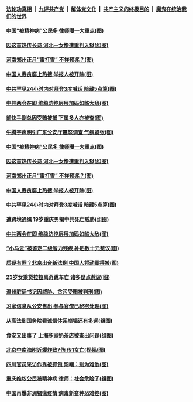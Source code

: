 ####  [法轮功真相](../../../../basic/blob/master/README.md?t=02252131) &nbsp;|&nbsp; [九评共产党](../../../../9ping.md/blob/master/README.md?t=02252131) &nbsp;|&nbsp; [解体党文化](../../../../jtdwh.md/blob/master/README.md?t=02252131)  &nbsp;|&nbsp; [共产主义的终极目的](../../../../gczydzjmd.md/blob/master/README.md?t=02252131) &nbsp;|&nbsp; [魔鬼在统治我们的世界](../../../../mgztzwmdsj.md/blob/master/README.md?t=02252131) 

#### [中国“被精神病”公民多 律师曝一大重点(图)](../pages/p1/963610.md?t=02252131) 

#### [因这首热传长诗 河北一女惨遭重判入狱(组图)](../pages/p1/963627.md?t=02252131) 

#### [河南郑州正月“雷打雪” 不祥预兆？(图)](../pages/p1/963651.md?t=02252131) 

#### [中国人寿贪腐上热搜 举报人被开除(图)](../pages/p1/963648.md?t=02252131) 

#### [中共罕见24小时内对拜登3度喊话 暗藏5点算(图)](../pages/p1/963632.md?t=02252131) 

#### [中共两会在即 维稳防控层层加码如临大敌(图)](../pages/p1/963579.md?t=02252131) 

#### [前快手副总因受贿被捕 下属多人亦被查(图)](../pages/p1/963707.md?t=02252131) 

#### [牛腾宇声明引广东公安厅震怒调查 气氛紧张(图)](../pages/p1/963682.md?t=02252131) 

#### [中国“被精神病”公民多 律师曝一大重点(图)](../pages/p1/963610.md?t=02252131) 

#### [因这首热传长诗 河北一女惨遭重判入狱(组图)](../pages/p1/963627.md?t=02252131) 

#### [河南郑州正月“雷打雪” 不祥预兆？(图)](../pages/p1/963651.md?t=02252131) 

#### [中国人寿贪腐上热搜 举报人被开除(图)](../pages/p1/963648.md?t=02252131) 

#### [中共罕见24小时内对拜登3度喊话 暗藏5点算(图)](../pages/p1/963632.md?t=02252131) 

#### [遭跨境通缉 19岁重庆男揭中共死亡威胁(组图)](../pages/p1/963608.md?t=02252131) 

#### [中共两会在即 维稳防控层层加码如临大敌(图)](../pages/p1/963579.md?t=02252131) 

#### [“小马云”被鉴定二级智力残疾 补贴数十元惹议(图)](../pages/p1/963592.md?t=02252131) 

#### [质疑有罪？北京出台新法例 中国人将动辄得咎(图)](../pages/p1/963523.md?t=02252131) 

#### [23岁女乘货拉拉离奇跳车亡 诸多疑点惹议(图)](../pages/p1/963567.md?t=02252131) 

#### [温州脏话书记因威胁、贪污受贿被判刑(图)](../pages/p1/963555.md?t=02252131) 

#### [习家信息从公安售出 参与官僚已秘密处理(图)](../pages/p1/963541.md?t=02252131) 

#### [从高法到国务院看诚信体系崩塌还有多远(组图)](../pages/p1/961519.md?t=02252131) 

#### [食安又出事了 上海多家奶茶店被查出问题(组图)](../pages/p1/963540.md?t=02252131) 

#### [北京中南海附近爆炸致7伤 传1女亡(视频/图)](../pages/p1/963515.md?t=02252131) 

#### [四川官员采访作秀被抓包 网嘲：别为难他(图)](../pages/p1/963514.md?t=02252131) 

#### [重庆维权公民被精神病 律师：社会危险了(组图)](../pages/p1/963509.md?t=02252131) 

#### [中国再爆非洲猪瘟疫情 病毒新变种恐难控(图)](../pages/p1/963500.md?t=02252131) 

